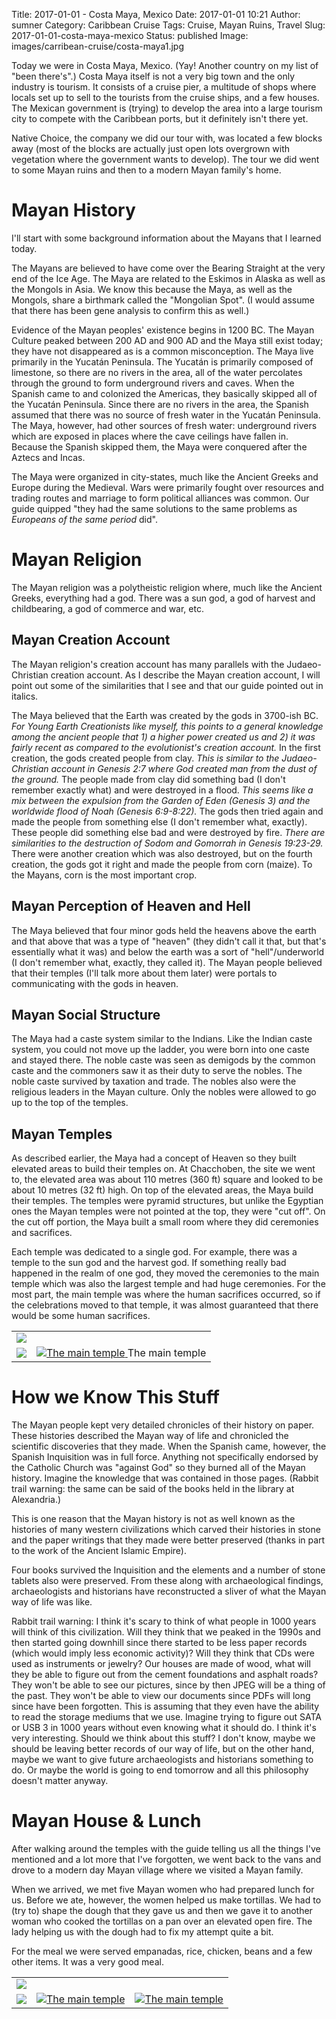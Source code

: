 Title: 2017-01-01 - Costa Maya, Mexico
Date: 2017-01-01 10:21
Author: sumner
Category: Caribbean Cruise
Tags: Cruise, Mayan Ruins, Travel
Slug: 2017-01-01-costa-maya-mexico
Status: published
Image: images/carribean-cruise/costa-maya1.jpg

Today we were in Costa Maya, Mexico. (Yay! Another country on my list of "been
there's".) Costa Maya itself is not a very big town and the only industry is
tourism. It consists of a cruise pier, a multitude of shops where locals set up
to sell to the tourists from the cruise ships, and a few houses. The Mexican
government is (trying) to develop the area into a large tourism city to compete
with the Caribbean ports, but it definitely isn't there yet.

Native Choice, the company we did our tour with, was located a few blocks away
(most of the blocks are actually just open lots overgrown with vegetation where
the government wants to develop). The tour we did went to some Mayan ruins and
then to a modern Mayan family's home.

# Mayan History

I'll start with some background information about the Mayans that I learned
today.

The Mayans are believed to have come over the Bearing Straight at the very end
of the Ice Age. The Maya are related to the Eskimos in Alaska as well as the
Mongols in Asia. We know this because the Maya, as well as the Mongols, share a
birthmark called the "Mongolian Spot". (I would assume that there has been gene
analysis to confirm this as well.)

Evidence of the Mayan peoples' existence begins in 1200 BC. The Mayan Culture
peaked between 200 AD and 900 AD and the Maya still exist today; they have not
disappeared as is a common misconception. The Maya live primarily in the Yucatán
Peninsula. The Yucatán is primarily composed of limestone, so there are no
rivers in the area, all of the water percolates through the ground to form
underground rivers and caves. When the Spanish came to and colonized the
Americas, they basically skipped all of the Yucatán Peninsula. Since there are
no rivers in the area, the Spanish assumed that there was no source of fresh
water in the Yucatán Peninsula. The Maya, however, had other sources of fresh
water: underground rivers which are exposed in places where the cave ceilings
have fallen in. Because the Spanish skipped them, the Maya were conquered after
the Aztecs and Incas.

The Maya were organized in city-states, much like the Ancient Greeks and Europe
during the Medieval. Wars were primarily fought over resources and trading
routes and marriage to form political alliances was common.  Our guide quipped
"they had the same solutions to the same problems as *Europeans of the same
period* did".

# Mayan Religion

The Mayan religion was a polytheistic religion where, much like the Ancient
Greeks, everything had a god. There was a sun god, a god of harvest and
childbearing, a god of commerce and war, etc.

## Mayan Creation Account

The Mayan religion's creation account has many parallels with the
Judaeo-Christian creation account. As I describe the Mayan creation account, I
will point out some of the similarities that I see and that our guide pointed
out in italics.

The Maya believed that the Earth was created by the gods in 3700-ish BC.  *For
Young Earth Creationists like myself, this points to a general knowledge among
the ancient people that 1) a higher power created us and 2) it was fairly recent
as compared to the evolutionist's creation account.* In the first creation, the
gods created people from clay.  *This is similar to the Judaeo-Christian account
in Genesis 2:7 where God created man from the dust of the ground.* The people
made from clay did something bad (I don't remember exactly what) and were
destroyed in a flood. *This seems like a mix between the expulsion from the
Garden of Eden (Genesis 3) and the worldwide flood of Noah (Genesis 6:9-8:22).*
The gods then tried again and made the people from something else (I don't
remember what, exactly). These people did something else bad and were destroyed
by fire. *There are similarities to the destruction of Sodom and Gomorrah in
Genesis 19:23-29.* There were another creation which was also destroyed, but on
the fourth creation, the gods got it right and made the people from corn
(maize). To the Mayans, corn is the most important crop.

## Mayan Perception of Heaven and Hell

The Maya believed that four minor gods held the heavens above the earth and that
above that was a type of "heaven" (they didn't call it that, but that's
essentially what it was) and below the earth was a sort of "hell"/underworld (I
don't remember what, exactly, they called it). The Mayan people believed that
their temples (I'll talk more about them later) were portals to communicating
with the gods in heaven.

## Mayan Social Structure

The Maya had a caste system similar to the Indians. Like the Indian caste
system, you could not move up the ladder, you were born into one caste and
stayed there. The noble caste was seen as demigods by the common caste and the
commoners saw it as their duty to serve the nobles.  The noble caste survived by
taxation and trade. The nobles also were the religious leaders in the Mayan
culture. Only the nobles were allowed to go up to the top of the temples.

## Mayan Temples

As described earlier, the Maya had a concept of Heaven so they built elevated
areas to build their temples on. At Chacchoben, the site we went to, the
elevated area was about 110 metres (360 ft) square and looked to be about 10
metres (32 ft) high. On top of the elevated areas, the Maya build their temples.
The temples were pyramid structures, but unlike the Egyptian ones the Mayan
temples were not pointed at the top, they were "cut off". On the cut off
portion, the Maya built a small room where they did ceremonies and sacrifices.

Each temple was dedicated to a single god. For example, there was a temple to
the sun god and the harvest god. If something really bad happened in the realm
of one god, they moved the ceremonies to the main temple which was also the
largest temple and had huge ceremonies. For the most part, the main temple was
where the human sacrifices occurred, so if the celebrations moved to that
temple, it was almost guaranteed that there would be some human sacrifices.

<table class="gallery">
  <tr>
    <td colspan="2">
      <a href="images/carribean-cruise/costa-maya1.jpg" target="_blank">
        <img src="images/carribean-cruise/costa-maya1.jpg" />
      </a>
    </td>
  </tr>

  <tr>
    <td>
      <a href="images/carribean-cruise/costa-maya2.jpg" target="_blank">
        <img src="images/carribean-cruise/costa-maya2.jpg" />
      </a>
    </td>
    <td>
      <a href="images/carribean-cruise/costa-maya3.jpg" target="_blank">
        <img src="images/carribean-cruise/costa-maya3.jpg" alt="The main temple" />
      </a>
      The main temple
    </td>
  </tr>
</table>

# How we Know This Stuff

The Mayan people kept very detailed chronicles of their history on paper. These
histories described the Mayan way of life and chronicled the scientific
discoveries that they made. When the Spanish came, however, the Spanish
Inquisition was in full force. Anything not specifically endorsed by the
Catholic Church was "against God" so they burned all of the Mayan history.
Imagine the knowledge that was contained in those pages. (Rabbit trail warning:
the same can be said of the books held in the library at Alexandria.)

This is one reason that the Mayan history is not as well known as the histories
of many western civilizations which carved their histories in stone and the
paper writings that they made were better preserved (thanks in part to the work
of the Ancient Islamic Empire).

Four books survived the Inquisition and the elements and a number of stone
tablets also were preserved. From these along with archaeological findings,
archaeologists and historians have reconstructed a sliver of what the Mayan way
of life was like.

Rabbit trail warning: I think it's scary to think of what people in 1000 years
will think of this civilization. Will they think that we peaked in the 1990s and
then started going downhill since there started to be less paper records (which
would imply less economic activity)? Will they think that CDs were used as
instruments or jewelry? Our houses are made of wood, what will they be able to
figure out from the cement foundations and asphalt roads? They won't be able to
see our pictures, since by then JPEG will be a thing of the past. They won't be
able to view our documents since PDFs will long since have been forgotten. This
is assuming that they even have the ability to read the storage mediums that we
use. Imagine trying to figure out SATA or USB 3 in 1000 years without even
knowing what it should do. I think it's very interesting.  Should we think about
this stuff? I don't know, maybe we should be leaving better records of our way
of life, but on the other hand, maybe we want to give future archaeologists and
historians something to do. Or maybe the world is going to end tomorrow and all
this philosophy doesn't matter anyway.

# Mayan House & Lunch

After walking around the temples with the guide telling us all the things I've
mentioned and a lot more that I've forgotten, we went back to the vans and drove
to a modern day Mayan village where we visited a Mayan family.

When we arrived, we met five Mayan women who had prepared lunch for us.  Before
we ate, however, the women helped us make tortillas. We had to (try to) shape
the dough that they gave us and then we gave it to another woman who cooked the
tortillas on a pan over an elevated open fire. The lady helping us with the
dough had to fix my attempt quite a bit.

For the meal we were served empanadas, rice, chicken, beans and a few other
items. It was a very good meal.

<table class="gallery">
  <tr>
    <td colspan="3">
      <a href="images/carribean-cruise/costa-maya4.jpg" target="_blank">
        <img src="images/carribean-cruise/costa-maya4.jpg" />
      </a>
    </td>
  </tr>

  <tr>
    <td>
      <a href="images/carribean-cruise/costa-maya5.jpg" target="_blank">
        <img src="images/carribean-cruise/costa-maya5.jpg" />
      </a>
    </td>
    <td>
      <a href="images/carribean-cruise/costa-maya6.jpg" target="_blank">
        <img src="images/carribean-cruise/costa-maya6.jpg" alt="The main temple" />
      </a>
    </td>
    <td>
      <a href="images/carribean-cruise/costa-maya7.jpg" target="_blank">
        <img src="images/carribean-cruise/costa-maya7.jpg" alt="The main temple" />
      </a>
    </td>
  </tr>
</table>

